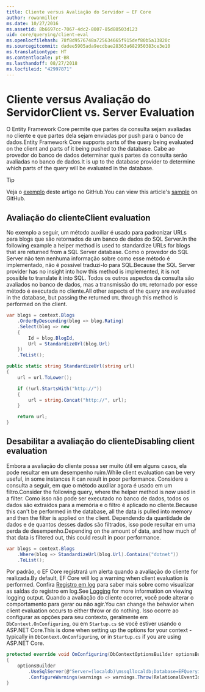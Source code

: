 ```yaml
---
title: Cliente versus Avaliação do Servidor – EF Core
author: rowanmiller
ms.date: 10/27/2016
ms.assetid: 8b6697cc-7067-4dc2-8007-85d80503d123
uid: core/querying/client-eval
ms.openlocfilehash: 78f8d9576748a725634665f915def80b5a13820c
ms.sourcegitcommit: dadee5905ada9ecdbae28363a682950383ce3e10
ms.translationtype: HT
ms.contentlocale: pt-BR
ms.lasthandoff: 08/27/2018
ms.locfileid: "42997871"
---
```

# <a name="client-vs-server-evaluation"></a><span data-ttu-id="935f3-102">Cliente versus Avaliação do Servidor</span><span class="sxs-lookup"><span data-stu-id="935f3-102">Client vs. Server Evaluation</span></span>

<span data-ttu-id="935f3-103">O Entity Framework Core permite que partes da consulta sejam avaliadas no cliente e que partes dela sejam enviadas por push para o banco de dados.</span><span class="sxs-lookup"><span data-stu-id="935f3-103">Entity Framework Core supports parts of the query being evaluated on the client and parts of it being pushed to the database.</span></span> <span data-ttu-id="935f3-104">Cabe ao provedor do banco de dados determinar quais partes da consulta serão avaliadas no banco de dados.</span><span class="sxs-lookup"><span data-stu-id="935f3-104">It is up to the database provider to determine which parts of the query will be evaluated in the database.</span></span>

> [!TIP]  
> <span data-ttu-id="935f3-105">Veja o [exemplo](https://github.com/aspnet/EntityFramework.Docs/tree/master/samples/core/Querying) deste artigo no GitHub.</span><span class="sxs-lookup"><span data-stu-id="935f3-105">You can view this article's [sample](https://github.com/aspnet/EntityFramework.Docs/tree/master/samples/core/Querying) on GitHub.</span></span>

## <a name="client-evaluation"></a><span data-ttu-id="935f3-106">Avaliação do cliente</span><span class="sxs-lookup"><span data-stu-id="935f3-106">Client evaluation</span></span>

<span data-ttu-id="935f3-107">No exemplo a seguir, um método auxiliar é usado para padronizar URLs para blogs que são retornados de um banco de dados do SQL Server.</span><span class="sxs-lookup"><span data-stu-id="935f3-107">In the following example a helper method is used to standardize URLs for blogs that are returned from a SQL Server database.</span></span> <span data-ttu-id="935f3-108">Como o provedor do SQL Server não tem nenhuma informação sobre como esse método é implementado, não é possível traduzi-lo para SQL.</span><span class="sxs-lookup"><span data-stu-id="935f3-108">Because the SQL Server provider has no insight into how this method is implemented, it is not possible to translate it into SQL.</span></span> <span data-ttu-id="935f3-109">Todos os outros aspectos da consulta são avaliados no banco de dados, mas a transmissão do `URL` retornado por esse método é executada no cliente.</span><span class="sxs-lookup"><span data-stu-id="935f3-109">All other aspects of the query are evaluated in the database, but passing the returned `URL` through this method is performed on the client.</span></span>

<!-- [!code-csharp[Main](samples/core/Querying/Querying/ClientEval/Sample.cs?highlight=6)] -->
``` csharp
var blogs = context.Blogs
    .OrderByDescending(blog => blog.Rating)
    .Select(blog => new
    {
        Id = blog.BlogId,
        Url = StandardizeUrl(blog.Url)
    })
    .ToList();
```

<!-- [!code-csharp[Main](samples/core/Querying/Querying/ClientEval/Sample.cs)] -->
``` csharp
public static string StandardizeUrl(string url)
{
    url = url.ToLower();

    if (!url.StartsWith("http://"))
    {
        url = string.Concat("http://", url);
    }

    return url;
}
```

## <a name="disabling-client-evaluation"></a><span data-ttu-id="935f3-110">Desabilitar a avaliação do cliente</span><span class="sxs-lookup"><span data-stu-id="935f3-110">Disabling client evaluation</span></span>

<span data-ttu-id="935f3-111">Embora a avaliação do cliente possa ser muito útil em alguns casos, ela pode resultar em um desempenho ruim.</span><span class="sxs-lookup"><span data-stu-id="935f3-111">While client evaluation can be very useful, in some instances it can result in poor performance.</span></span> <span data-ttu-id="935f3-112">Considere a consulta a seguir, em que o método auxiliar agora é usado em um filtro.</span><span class="sxs-lookup"><span data-stu-id="935f3-112">Consider the following query, where the helper method is now used in a filter.</span></span> <span data-ttu-id="935f3-113">Como isso não pode ser executado no banco de dados, todos os dados são extraídos para a memória e o filtro é aplicado no cliente.</span><span class="sxs-lookup"><span data-stu-id="935f3-113">Because this can't be performed in the database, all the data is pulled into memory and then the filter is applied on the client.</span></span> <span data-ttu-id="935f3-114">Dependendo da quantidade de dados e de quantos desses dados são filtrados, isso pode resultar em uma perda de desempenho.</span><span class="sxs-lookup"><span data-stu-id="935f3-114">Depending on the amount of data, and how much of that data is filtered out, this could result in poor performance.</span></span>

<!-- [!code-csharp[Main](samples/core/Querying/Querying/ClientEval/Sample.cs)] -->
``` csharp
var blogs = context.Blogs
    .Where(blog => StandardizeUrl(blog.Url).Contains("dotnet"))
    .ToList();
```

<span data-ttu-id="935f3-115">Por padrão, o EF Core registrará um alerta quando a avaliação do cliente for realizada.</span><span class="sxs-lookup"><span data-stu-id="935f3-115">By default, EF Core will log a warning when client evaluation is performed.</span></span> <span data-ttu-id="935f3-116">Confira [Registro em log](../miscellaneous/logging.md) para saber mais sobre como visualizar as saídas do registro em log.</span><span class="sxs-lookup"><span data-stu-id="935f3-116">See [Logging](../miscellaneous/logging.md) for more information on viewing logging output.</span></span> <span data-ttu-id="935f3-117">Quando a avaliação do cliente ocorrer, você pode alterar o comportamento para gerar ou não agir.</span><span class="sxs-lookup"><span data-stu-id="935f3-117">You can change the behavior when client evaluation occurs to either throw or do nothing.</span></span> <span data-ttu-id="935f3-118">Isso ocorre ao configurar as opções para seu contexto, geralmente em `DbContext.OnConfiguring`, ou em `Startup.cs` se você estiver usando o ASP.NET Core.</span><span class="sxs-lookup"><span data-stu-id="935f3-118">This is done when setting up the options for your context - typically in `DbContext.OnConfiguring`, or in `Startup.cs` if you are using ASP.NET Core.</span></span>

<!-- [!code-csharp[Main](samples/core/Querying/Querying/ClientEval/ThrowOnClientEval/BloggingContext.cs?highlight=5)] -->
``` csharp
protected override void OnConfiguring(DbContextOptionsBuilder optionsBuilder)
{
    optionsBuilder
        .UseSqlServer(@"Server=(localdb)\mssqllocaldb;Database=EFQuerying;Trusted_Connection=True;")
        .ConfigureWarnings(warnings => warnings.Throw(RelationalEventId.QueryClientEvaluationWarning));
}
```
